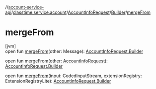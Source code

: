 //[account-service-api](../../../../index.md)/[classtime.service.account](../../index.md)/[AccountInfoRequest](../index.md)/[Builder](index.md)/[mergeFrom](merge-from.md)

# mergeFrom

[jvm]\
open fun [mergeFrom](merge-from.md)(other: Message): [AccountInfoRequest.Builder](index.md)

open fun [mergeFrom](merge-from.md)(other: [AccountInfoRequest](../index.md)): [AccountInfoRequest.Builder](index.md)

open fun [mergeFrom](merge-from.md)(input: CodedInputStream, extensionRegistry: ExtensionRegistryLite): [AccountInfoRequest.Builder](index.md)
